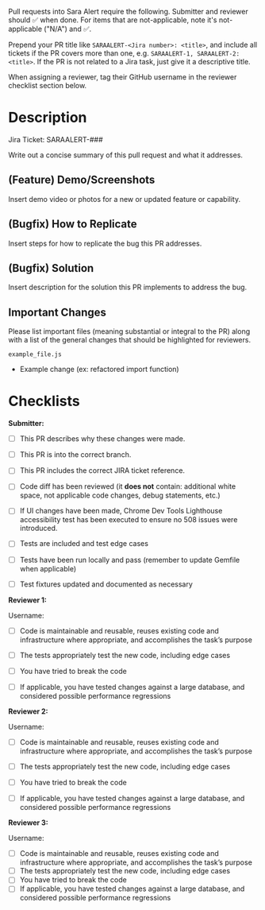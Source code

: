 Pull requests into Sara Alert require the following. Submitter and reviewer should :white_check_mark: when done. For items that are not-applicable, note it's not-applicable ("N/A") and :white_check_mark:.

Prepend your PR title like `SARAALERT-<Jira number>: <title>`, and include all tickets if the PR covers more than one, e.g. `SARAALERT-1, SARAALERT-2: <title>`. If the PR is not related to a Jira task, just give it a descriptive title.

When assigning a reviewer, tag their GitHub username in the reviewer checklist section below.


# Description
Jira Ticket: SARAALERT-###

Write out a concise summary of this pull request and what it addresses.

## (Feature) Demo/Screenshots
Insert demo video or photos for a new or updated feature or capability.

## (Bugfix) How to Replicate
Insert steps for how to replicate the bug this PR addresses.

## (Bugfix) Solution
Insert description for the solution this PR implements to address the bug.

## Important Changes
Please list important files (meaning substantial or integral to the PR) along with a list of the general changes that should be highlighted for reviewers.

`example_file.js`
- Example change (ex: refactored import function)


# Checklists

**Submitter:**
- [ ] This PR describes why these changes were made.
- [ ] This PR is into the correct branch.
- [ ] This PR includes the correct JIRA ticket reference.
- [ ] Code diff has been reviewed (it **does not** contain: additional white space, not applicable code changes, debug statements, etc.)
- [ ] If UI changes have been made, Chrome Dev Tools Lighthouse accessibility test has been executed to ensure no 508 issues were introduced.
- [ ] Tests are included and test edge cases
- [ ] Tests have been run locally and pass (remember to update Gemfile when applicable)
- [ ] Test fixtures updated and documented as necessary


**Reviewer 1:**

Username:
- [ ] Code is maintainable and reusable, reuses existing code and infrastructure where appropriate, and accomplishes the task’s purpose
- [ ] The tests appropriately test the new code, including edge cases
- [ ] You have tried to break the code
- [ ] If applicable, you have tested changes against a large database, and considered possible performance regressions


**Reviewer 2:**

Username:
- [ ] Code is maintainable and reusable, reuses existing code and infrastructure where appropriate, and accomplishes the task’s purpose
- [ ] The tests appropriately test the new code, including edge cases
- [ ] You have tried to break the code
- [ ] If applicable, you have tested changes against a large database, and considered possible performance regressions


**Reviewer 3:**

Username:
- [ ] Code is maintainable and reusable, reuses existing code and infrastructure where appropriate, and accomplishes the task’s purpose
- [ ] The tests appropriately test the new code, including edge cases
- [ ] You have tried to break the code
- [ ] If applicable, you have tested changes against a large database, and considered possible performance regressions
